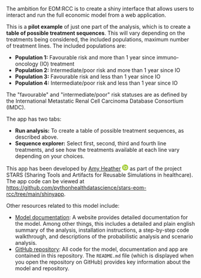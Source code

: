 The ambition for EOM:RCC is to create a shiny interface that allows users to interact and run the full economic model from a web application.

This is a **pilot example** of just one part of the analysis, which is to create a **table of possible treatment sequences**. This will vary depending on the treatments being considered, the included populations, maximum number of treatment lines. The included populations are:

* **Population 1:** Favourable risk and more than 1 year since immuno-oncology (IO) treatment
* **Population 2:** Intermediate/poor risk and more than 1 year since IO
* **Population 3:** Favourable risk and less than 1 year since IO
* **Population 4:** Intermediate/poor risk and less than 1 year since IO

The "favourable" and "intermediate/poor" risk statuses are as defined by the International Metastatic Renal Cell Carcinoma Database Consortium (IMDC).

The app has two tabs:

* **Run analysis:** To create a table of possible treatment sequences, as described above.
* **Sequence explorer:** Select first, second, third and fourth line treatments, and see how the treatments available at each line vary depending on your choices.

This app has been developed by [Amy Heather](https://github.com/amyheather) [![ORCID 0000-0002-6596-347](../www/ORCIDiD_icon16x16.png)](https://orcid.org/0000-0002-6596-3479) as part of the project STARS (Sharing Tools and Artifacts for Reusable Simulations in healthcare). The app code can be viewed at <https://github.com/pythonhealthdatascience/stars-eom-rcc/tree/main/shinyapp>.

Other resources related to this model include:

* [Model documentation](https://pythonhealthdatascience.github.io/stars-eom-rcc/): A website provides detailed documentation for the model. Among other things, this includes a detailed and plain english summary of the analysis, installation instructions, a step-by-step code walkthrough, and descriptions of the probabilistic analysis and scenario analysis.
* [GitHub repository](https://github.com/pythonhealthdatascience/stars-eom-rcc): All code for the model, documentation and app are contained in this repository. The `README.md` file (which is displayed when you open the repository on GitHub) provides key information about the model and repository.